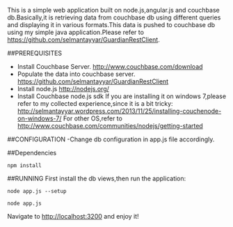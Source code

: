This is a simple web application built on node.js,angular.js and couchbase db.Basically,it is retrieving data from couchbase db using different queries and displaying it in various formats.This data is pushed to couchbase db using my simple java application.Please refer to https://github.com/selmantayyar/GuardianRestClient.

##PREREQUISITES

- Install Couchbase Server. http://www.couchbase.com/download
- Populate the data into couchbase server. https://github.com/selmantayyar/GuardianRestClient
- Install node.js http://nodejs.org/
- Install Couchbase node.js sdk
If you are installing it on windows 7,please refer to my collected experience,since it is a bit tricky: http://selmantayyar.wordpress.com/2013/11/25/installing-couchenode-on-windows-7/
For other OS,refer to http://www.couchbase.com/communities/nodejs/getting-started

##CONFIGURATION
-Change db configuration in app.js file accordingly.

##Dependencies

    npm install


##RUNNING
First install the db views,then run the application:

    node app.js --setup
    
    node app.js

Navigate to [http://localhost:3200](http://localhost:3200) and enjoy it!
